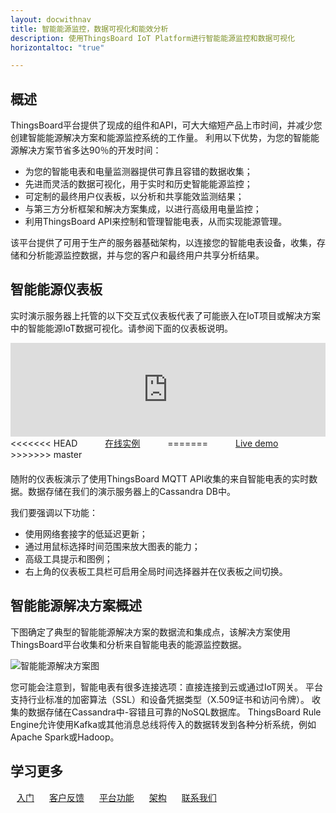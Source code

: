 ```yaml
---
layout: docwithnav
title: 智能能源监控，数据可视化和能效分析
description: 使用ThingsBoard IoT Platform进行智能能源监控和数据可视化
horizontaltoc: "true"

---
```


## 概述

ThingsBoard平台提供了现成的组件和API，可大大缩短产品上市时间，并减少您创建智能能源解决方案和能源监控系统的工作量。
利用以下优势，为您的智能能源解决方案节省多达90％的开发时间：

 - 为您的智能电表和电量监测器提供可靠且容错的数据收集；
 - 先进而灵活的数据可视化，用于实时和历史智能能源监控；
 - 可定制的最终用户仪表板，以分析和共享能效监测结果；
 - 与第三方分析框架和解决方案集成，以进行高级用电量监控；
 - 利用ThingsBoard API来控制和管理智能电表，从而实现能源管理。
 
该平台提供了可用于生产的服务器基础架构，以连接您的智能电表设备，收集，存储和分析能源监控数据，并与您的客户和最终用户共享分析结果。

## 智能能源仪表板

实时演示服务器上托管的以下交互式仪表板代表了可能嵌入在IoT项目或解决方案中的智能能源IoT数据可视化。请参阅下面的仪表板说明。

<iframe class="demoDashboardFrame" src="https://demo.thingsboard.io/dashboard/e5e72680-0eda-11e7-942c-bb0136cc33d0?publicId=963ab470-34c9-11e7-a7ce-bb0136cc33d0&source=docs" frameborder="0" width="100%"></iframe>
<div class="center" style="margin-bottom: 20px;">
<<<<<<< HEAD
    <a target="_blank" style="padding: 0 40px;" href="https://demo.thingsboard.io/dashboards/e8e409c0-f2b5-11e6-a6ee-bb0136cc33d0?publicId=963ab470-34c9-11e7-a7ce-bb0136cc33d0&source=realtimeIotDashboards" class="button">在线实例</a>
=======
    <a target="_blank" style="padding: 0 40px;" href="https://demo.thingsboard.io/dashboard/e8e409c0-f2b5-11e6-a6ee-bb0136cc33d0?publicId=963ab470-34c9-11e7-a7ce-bb0136cc33d0&source=realtimeIotDashboards" class="button">Live demo</a>
>>>>>>> master
</div>

随附的仪表板演示了使用ThingsBoard MQTT API收集的来自智能电表的实时数据。数据存储在我们的演示服务器上的Cassandra DB中。

我们要强调以下功能：

 - 使用网络套接字的低延迟更新；
 - 通过用鼠标选择时间范围来放大图表的能力；
 - 高级工具提示和图例；
 - 右上角的仪表板工具栏可启用全局时间选择器并在仪表板之间切换。

## 智能能源解决方案概述
 
下图确定了典型的智能能源解决方案的数据流和集成点，该解决方案使用ThingsBoard平台收集和分析来自智能电表的能源监控数据。

![智能能源解决方案图](/images/iot-use-cases/smart-energy-monitoring.svg)

您可能会注意到，智能电表有很多连接选项：直接连接到云或通过IoT网关。
平台支持行业标准的加密算法（SSL）和设备凭据类型（X.509证书和访问令牌）。
收集的数据存储在Cassandra中-容错且可靠的NoSQL数据库。
ThingsBoard Rule Engine允许使用Kafka或其他消息总线将传入的数据转发到各种分析系统，例如Apache Spark或Hadoop。

## 学习更多

<a style="margin: 10px;" href="/docs/getting-started-guides/helloworld/" class="button">入门</a>
<a style="margin: 10px;" href="/industries/smart-buildings/" class="button">客户反馈</a>
<a style="margin: 10px;" href="/docs/#platform-features" class="button">平台功能</a>
<a style="margin: 10px;" href="/docs/reference/" class="button">架构</a>
<a style="margin: 10px;" href="/docs/contact-us/" class="button">联系我们</a>
